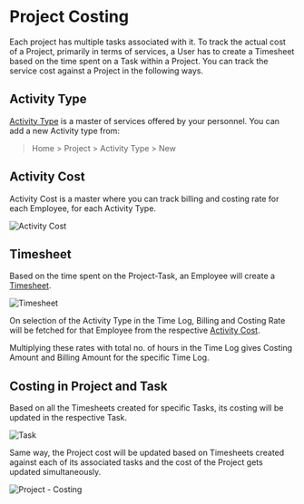 <!-- add-breadcrumbs -->
# Project Costing

Each project has multiple tasks associated with it. To track the actual cost of a Project, primarily in terms of services, a User has to create a Timesheet based on the time spent on a Task within a Project. You can track the service cost against a Project in the following ways.

## Activity Type

[Activity Type](/docs/v13/user/manual/en/projects/activity-type) is a master of services offered by your personnel. You can add a new Activity type from:

> Home > Project > Activity Type > New

## Activity Cost

Activity Cost is a master where you can track billing and costing rate for each Employee, for each Activity Type.

<img class="screenshot" alt="Activity Cost" src="{{docs_base_url}}/v13/assets/img/project/projects-activity-cost.png">

## Timesheet

Based on the time spent on the Project-Task, an Employee will create a [Timesheet](/docs/v13/user/manual/en/projects/timesheets).

<img class="screenshot" alt="Timesheet" src="{{docs_base_url}}/v13/assets/img/project/projects-timesheet.png">

On selection of the Activity Type in the Time Log, Billing and Costing Rate will be fetched for that Employee from the respective [Activity Cost](/docs/v13/user/manual/en/projects/activity-cost).

Multiplying these rates with total no. of hours in the Time Log gives Costing Amount and Billing Amount for the specific Time Log.

## Costing in Project and Task

Based on all the Timesheets created for specific Tasks, its costing will be updated in the respective Task.

<img class="screenshot" alt="Task" src="{{docs_base_url}}/v13/assets/img/project/projects-task-costing.png">

Same way, the Project cost will be updated based on Timesheets created against each of its associated tasks and the cost of the Project gets updated simultaneously.

<img class="screenshot" alt="Project - Costing" src="{{docs_base_url}}/v13/assets/img/project/projects-costing-and-billing.png">
